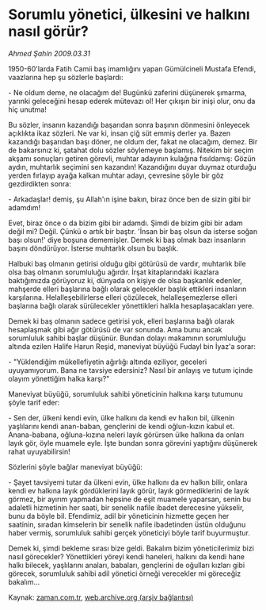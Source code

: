 # Sorumlu yönetici, ülkesini ve halkını nasıl görür?

*Ahmed Şahin 2009.03.31*

<tr><td class="metin" colspan="2" style="padding-top: 20px; padding-left: 5px; ">1950-60'larda Fatih Camii baş imamlığını yapan Gümülcineli Mustafa Efendi, vaazlarına hep şu sözlerle başlardı:</td></tr><tr><td class="metin" colspan="2" style="padding-top: 20px; padding-left: 5px; "><p> - Ne oldum deme, ne olacağım de! Bugünkü zaferini düşünerek şımarma, yarınki geleceğini hesap ederek mütevazı ol! Her çıkışın bir inişi olur, onu da hiç unutma!
<p> Bu sözler, insanın kazandığı başarıdan sonra başının dönmesini önleyecek açıklıkta ikaz sözleri. Ne var ki, insan çiğ süt emmiş derler ya. Bazen kazandığı başarıdan başı döner, ne oldum der, fakat ne olacağım, demez. Bir de bakarsınız ki, şatahat dolu sözler söylemeye başlamış. Nitekim bir seçim akşamı sonuçları getiren görevli, muhtar adayının kulağına fısıldamış: Gözün aydın, muhtarlık seçimini sen kazandın! Kazandığını duyar duymaz oturduğu yerden fırlayıp ayağa kalkan muhtar adayı, çevresine şöyle bir göz gezdirdikten sonra:
<p>- Arkadaşlar! demiş, şu Allah'ın işine bakın, biraz önce ben de sizin gibi bir adamdım! 
<p>Evet, biraz önce o da bizim gibi bir adamdı. Şimdi de bizim gibi bir adam değil mi? Değil. Çünkü o artık bir baştır. 'İnsan bir baş olsun da isterse soğan başı olsun!' diye boşuna dememişler. Demek ki baş olmak bazı insanların başını döndürüyor. İsterse muhtarlık olsun bu başlık.
<p>Halbuki baş olmanın getirisi olduğu gibi götürüsü de vardır, muhtarlık bile olsa baş olmanın sorumluluğu ağırdır. İrşat kitaplarındaki ikazlara baktığımızda görüyoruz ki, dünyada on kişiye de olsa başkanlık edenler, mahşerde elleri başlarına bağlı olarak gelecekler başlık ettikleri insanların karşılarına. Helalleşebilirlerse elleri çözülecek, helalleşemezlerse elleri başlarına bağlı olarak sürülecekler yönettikleri halkla hesaplaşacakları yere.
<p>Demek ki baş olmanın sadece getirisi yok, elleri başlarına bağlı olarak hesaplaşmak gibi ağır götürüsü de var sonunda. Ama bunu ancak sorumluluk sahibi başlar düşünür. Bundan dolayı makamının sorumluluğu altında ezilen Halife Harun Reşid, maneviyat büyüğü Fudayl bin İyaz'a sorar:
<p>- "Yüklendiğim mükellefiyetin ağırlığı altında eziliyor, geceleri uyuyamıyorum. Bana ne tavsiye edersiniz? Nasıl bir anlayış ve tutum içinde olayım yönettiğim halka karşı?"
<p> Maneviyat büyüğü, sorumluluk sahibi yöneticinin halkına karşı tutumunu şöyle tarif eder:
<p>- Sen der, ülkeni kendi evin, ülke halkını da kendi ev halkın bil, ülkenin yaşlılarını kendi anan-baban, gençlerini de kendi oğlun-kızın kabul et. Anana-babana, oğluna-kızına neleri layık görürsen ülke halkına da onları layık gör, öyle muamele eyle. İşte bundan sonra görevini yaptığını düşünerek rahat uyuyabilirsin! 
<p>Sözlerini şöyle bağlar maneviyat büyüğü:
<p>- Şayet tavsiyemi tutar da ülkeni evin, ülke halkını da ev halkın bilir, onlara kendi ev halkına layık gördüklerini layık görür, layık görmediklerini de layık görmez, bir ayırım yapmadan hepsine de eşit muamele yaparsan, senin bu adaletli hizmetinin her saati, bir senelik nafile ibadet derecesine yükselir, bunu da böyle bil. Efendimiz, adil bir yöneticinin hizmette geçen her saatinin, sıradan kimselerin bir senelik nafile ibadetinden üstün olduğunu haber vermiş, sorumluluk sahibi gerçek yöneticiyi böyle tarif buyurmuştur. 
<p>Demek ki, şimdi bekleme sırası bize geldi. Bakalım bizim yöneticilerimiz bizi nasıl görecekler? Yönettikleri yöreyi kendi haneleri, halkını da kendi hane halkı bilecek, yaşlılarını anaları, babaları, gençlerini de oğulları kızları gibi görecek, sorumluluk sahibi adil yönetici örneği verecekler mi göreceğiz bakalım...<br/></p></p></p></p></p></p></p></p></p></p></p></p></td></tr>

Kaynak: [zaman.com.tr](http://zaman.com.tr/yazar.do?yazino=832020), [web.archive.org (arşiv bağlantısı)](http://web.archive.org/web/20100426074500/http://www.zaman.com.tr:80/yazar.do?yazino=832020)
